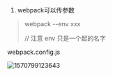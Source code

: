 1. webpack可以传参数

> webpack --env xxx
>
> // 注意 env 只是一个起的名字

webpack.config.js

![1570799123643](C:\Users\Administrator\AppData\Roaming\Typora\typora-user-images\1570799123643.png)

